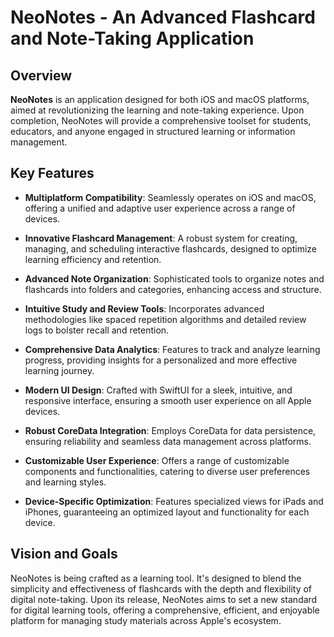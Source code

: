 
# NeoNotes - An Advanced Flashcard and Note-Taking Application

## Overview
**NeoNotes** is an application designed for both iOS and macOS platforms, aimed at revolutionizing the learning and note-taking experience. Upon completion, NeoNotes will provide a comprehensive toolset for students, educators, and anyone engaged in structured learning or information management.

## Key Features
- **Multiplatform Compatibility**: Seamlessly operates on iOS and macOS, offering a unified and adaptive user experience across a range of devices.
- **Innovative Flashcard Management**: A robust system for creating, managing, and scheduling interactive flashcards, designed to optimize learning efficiency and retention.
- **Advanced Note Organization**: Sophisticated tools to organize notes and flashcards into folders and categories, enhancing access and structure.
- **Intuitive Study and Review Tools**: Incorporates advanced methodologies like spaced repetition algorithms and detailed review logs to bolster recall and retention.
- **Comprehensive Data Analytics**: Features to track and analyze learning progress, providing insights for a personalized and more effective learning journey.
- **Modern UI Design**: Crafted with SwiftUI for a sleek, intuitive, and responsive interface, ensuring a smooth user experience on all Apple devices.
- **Robust CoreData Integration**: Employs CoreData for data persistence, ensuring reliability and seamless data management across platforms.

- **Customizable User Experience**: Offers a range of customizable components and functionalities, catering to diverse user preferences and learning styles.
- **Device-Specific Optimization**: Features specialized views for iPads and iPhones, guaranteeing an optimized layout and functionality for each device.

## Vision and Goals
NeoNotes is being crafted as a learning tool. It's designed to blend the simplicity and effectiveness of flashcards with the depth and flexibility of digital note-taking. Upon its release, NeoNotes aims to set a new standard for digital learning tools, offering a comprehensive, efficient, and enjoyable platform for managing study materials across Apple's ecosystem.
